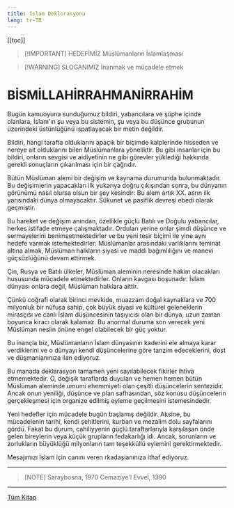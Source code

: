 ```yaml
---
title: Islam Deklorasyonu
lang: tr-TR
---
```


[[toc]]

>[!IMPORTANT] HEDEFİMİZ
>Müslümanların İslamlaşması

>[!WARNING] SLOGANlMIZ
>İnanmak ve mücadele etmek

# BİSMİLLAHİRRAHMANİRRAHİM

Bugün kamuoyuna sunduğumuz bildiri, yabancılara
ve şüphe içinde olanlara, İslam'ın şu veya bu sistemin, şu veya bu düşünce grubunun üzerindeki üstünlüğünü ispatlayacak bir metin değildir.

Bildiri, hangi tarafta olduklarını apaçık bir biçimde kalplerinde hisseden ve nereye ait olduklarını bilen Müslümanlara yöneliktir. Bu gibi insanlar için bu bildiri, onların sevgisi ve aidiyetinin ne gibi görevler yüklediği hakkında gerekli sonuçların çıkarılması için bir çağrıdır.

Bütün Müslüman alemi bir değişim ve kaynama durumunda bulunmaktadır. Bu değişimierin yapacakları ilk yukarıya doğru çıkışından sonra, bu dünyanın görünümü nasıl olursa olsun bir şey kesindir: Bu alem artık XX. asrın ilk yarısındaki dünya olmayacaktır. Sükunet ve pasiflik devresi ebedi olarak geçmiştir.

Bu hareket ve değişim anından, özellikle güçlü Batılı ve Doğulu yabancılar, herkes istifade etmeye çalışmaktadır. Orduları yerine onlar şimdi düşünce ve sermayelerini benimsetmektedirler ve bu yeni tesir biçimi ile yine aynı hedefe varmak istemektedirler: Müslümanlar arasındaki
varlıklarını teminat altına almak, Müslüman
halkların siyasi ve maddi bağımlılığını ve manevi güçsüzlüğünü devam ettirmek.

Çin, Rusya ve Batılı ülkeler, Müslüman aleminin neresinde hakim olacakları hususunda mücadele etmektedirler. Onların kavgası boşunadır. İslam dünyası onlara değil, Müslüman halklara aittir.

Çünkü coğrafi olarak birinci mevkide, muazzam doğal kaynaklara ve 700 milyonluk bir nüfusa sahip, çok büyük siyasi ve kültürel geleneklerin mirasçısı ve canlı İslam düşüncesinin taşıyıcısı olan bir dünya, uzun zaman boyunca kiracı olarak kalamaz. Bu anormal duruma son verecek yeni Müslüman neslin önüne engel olabilecek bir güç yoktur.

Bu inançla biz, Müslümanların İslam dünyasının kaderini ele almaya karar verdiklerini ve o dünyayı kendi düşüncelerine göre tanzim edeceklerini, dost ve düşmanianınıza
ilan ediyoruz.

Bu manada deklarasyon tamamen yeni sayılabilecek
fikirler ihtiva etmemektedir. O, değişik taraflarda duyulan ve hemen hemen bütün Müslüman aleminde umumi ehemmiyeti olan çeşitli düşüncelerin sentezidir. Ancak onun yeniliği, düşünce ve plan safhasından, söz konusu düşüncelerin gerçekleşmesi için organize edilmiş eyleme geçilmesini istemesindedir.

Yeni hedefler için mücadele bugün başlamış değildir. Aksine, bu mücadelenin tarihi, kendi şehitlerini, kurban ve mezalim dolu sayfalarını gördü. Fakat bu durum, cahiliyyenin güçlü taraftarlarıyla karşılaşan önde gelen bireylerin
veya küçük grupların fedakarlığı idi. Ancak, sorunların ve zorlukların büyüklüğü milyonların tam teşekküllü eylemini gerektirmektedir.

Mesajımızı İslam için canını veren rkadaşianınıza ithaf ediyoruz.

---

>[NOTE] Saraybosna, 1970
>Cemaziye'l Evvel, 1390

---

[Tüm Kitap](</pdf/Aliya İzzetbegoviç - İslam Deklarasyonu.pdf>)
